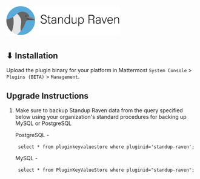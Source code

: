 <img src="assets/images/banner.png" width="300px">

#

## ⬇ Installation

Upload the plugin binary for your platform in Mattermost `System Console` > `Plugins (BETA)` > `Management`.

## Upgrade Instructions

1. Make sure to backup Standup Raven data from the query specified below
using your organization's standard procedures for backing up MySQL or PostgreSQL

    PostgreSQL -
    
        select * from pluginkeyvaluestore where pluginid='standup-raven';
        
    MySQL -
    
        select * from PluginKeyValueStore where pluginid="standup-raven";
